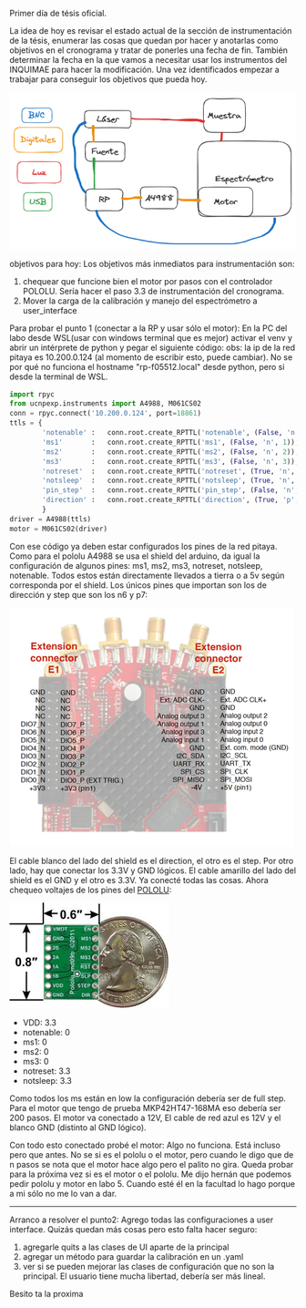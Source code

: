 
Primer día de tésis oficial. 

La idea de hoy es revisar el estado actual de la sección de instrumentación de la tésis, enumerar las cosas que quedan por hacer y anotarlas como objetivos en el cronograma y tratar de ponerles una fecha de fin. También determinar la fecha en la que vamos a necesitar usar los instrumentos del INQUIMAE para hacer la modificación. Una vez identificados empezar a trabajar para conseguir los objetivos que pueda hoy.

![esquema experimental](images/esquema-instrumental.png)

objetivos para hoy:
Los objetivos más inmediatos para instrumentación son:
1. chequear que funcione bien el motor por pasos con el controlador POLOLU. Sería hacer el paso 3.3 de instrumentación del cronograma.
1. Mover la carga de la calibración y manejo del espectrómetro a user_interface

Para probar el punto 1 (conectar a la RP y usar sólo el motor):
En la PC del labo desde WSL(usar con windows terminal que es mejor) activar el venv y abrir un intérprete de python y pegar el siguiente código:
obs: la ip de la red pitaya es 10.200.0.124 (al momento de escribir esto, puede cambiar). No se por qué no funciona el hostname "rp-f05512.local" desde python, pero si desde la terminal de WSL. 

```python
import rpyc
from ucnpexp.instruments import A4988, M061CS02
conn = rpyc.connect('10.200.0.124', port=18861)
ttls = {
        'notenable' :   conn.root.create_RPTTL('notenable', (False, 'n', 0)),
        'ms1'       :   conn.root.create_RPTTL('ms1', (False, 'n', 1)),
        'ms2'       :   conn.root.create_RPTTL('ms2', (False, 'n', 2)),
        'ms3'       :   conn.root.create_RPTTL('ms3', (False, 'n', 3)),
        'notreset'  :   conn.root.create_RPTTL('notreset', (True, 'n', 4)),
        'notsleep'  :   conn.root.create_RPTTL('notsleep', (True, 'n', 5)),
        'pin_step'  :   conn.root.create_RPTTL('pin_step', (False, 'n', 6)),
        'direction' :   conn.root.create_RPTTL('direction', (True, 'p', 7)),
        }
driver = A4988(ttls)
motor = M061CS02(driver)
```

Con ese código ya deben estar configurados los pines de la red pitaya.
Como para el pololu A4988 se usa el shield del arduino, da igual la configuración de algunos pines: ms1, ms2, ms3, notreset, notsleep, notenable.
Todos estos están directamente llevados a tierra o a 5v según corresponda por el shield.
Los únicos pines que importan son los de dirección y step que son los n6 y p7:

![pines digitales rp](images/digitalpins_rp.png)

El cable blanco del lado del shield es el direction, el otro es el step.
Por otro lado, hay que conectar los 3.3V y GND lógicos. 
El cable amarillo del lado del shield es el GND y el otro es 3.3V.
Ya conecté todas las cosas. Ahora chequeo voltajes de los pines del [POLOLU](https://www.pololu.com/product/1182):

![pines pololu](images/A4988.jpg)

- VDD: 3.3
- notenable: 0
- ms1: 0
- ms2: 0
- ms3: 0
- notreset: 3.3
- notsleep: 3.3

Como todos los ms están en low la configuración debería ser de full step. 
Para el motor que tengo de prueba MKP42HT47-168MA eso debería ser 200 pasos.
El motor va conectado a 12V, El cable de red azul es 12V y el blanco GND (distinto al GND lógico).

Con todo esto conectado probé el motor:
Algo no funciona. 
Está incluso pero que antes.
No se si es el pololu o el motor, pero cuando le digo que de n pasos se nota que el motor hace algo pero el palito no gira. Queda probar para la próxima vez si es el motor o el pololu.
Me dijo hernán que podemos pedir pololu y motor en labo 5.
Cuando esté él en la facultad lo hago porque a mi sólo no me lo van a dar.

<hr>

Arranco a resolver el punto2:
Agrego todas las configuraciones a user interface.
Quizás quedan más cosas pero esto falta hacer seguro:
1. agregarle quits a las clases de UI aparte de la principal
1. agregar un método para guardar la calibración en un .yaml
1. ver si se pueden mejorar las clases de configuración que no son la principal. El usuario tiene mucha libertad, debería ser más lineal.

Besito ta la proxima